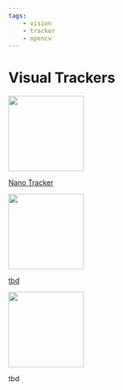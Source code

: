 ```yaml
---
tags:
    - vision
    - tracker
    - opencv
---
```


# Visual Trackers

<div class="grid-container">
    <div class="grid-item">
        <a href="nano_tracker">
            <img src="images/nano.png"  width="150" height="150">
            <p>Nano Tracker</p>
        </a>
    </div>
    <div class="grid-item">
    <a href=cpp>
        <img src="images/cpp.png"   width="150" height="150">
        <p>tbd</p>
        </a>
    </div>
    <div class="grid-item">
        <img src="images/website.png"   width="150" height="150">
        <p>tbd</p>
    </div>

</div>
